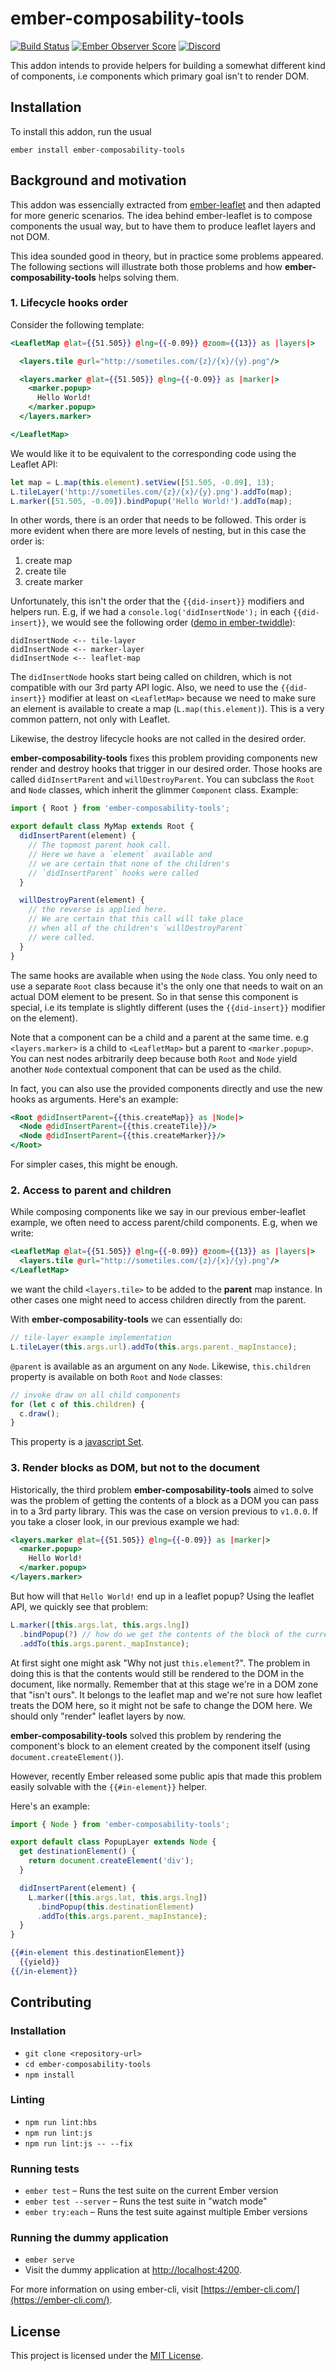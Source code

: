 # ember-composability-tools

[![Build Status](https://travis-ci.org/miguelcobain/ember-composability-tools.svg)](https://travis-ci.org/miguelcobain/ember-composability-tools) [![Ember Observer Score](http://emberobserver.com/badges/ember-composability-tools.svg)](http://emberobserver.com/addons/ember-composability-tools) [![Discord](https://img.shields.io/discord/480462759797063690.svg?logo=discord)](https://discord.gg/zT3asNS)

This addon intends to provide helpers for building a somewhat different kind of components, i.e components which primary goal isn't to render DOM.

## Installation

To install this addon, run the usual
```
ember install ember-composability-tools
```

## Background and motivation

This addon was essencially extracted from [ember-leaflet](https://github.com/miguelcobain/ember-leaflet) and then adapted for more generic scenarios. The idea behind ember-leaflet is to compose components the usual way, but to have them to produce leaflet layers and not DOM.

This idea sounded good in theory, but in practice some problems appeared. The following sections will illustrate both those problems and how **ember-composability-tools** helps solving them.

### 1. Lifecycle hooks order

Consider the following template:

```hbs
<LeafletMap @lat={{51.505}} @lng={{-0.09}} @zoom={{13}} as |layers|>

  <layers.tile @url="http://sometiles.com/{z}/{x}/{y}.png"/>

  <layers.marker @lat={{51.505}} @lng={{-0.09}} as |marker|>
    <marker.popup>
      Hello World!
    </marker.popup>
  </layers.marker>

</LeafletMap>
```

We would like it to be equivalent to the corresponding code using the Leaflet API:

```js
let map = L.map(this.element).setView([51.505, -0.09], 13);
L.tileLayer('http://sometiles.com/{z}/{x}/{y}.png').addTo(map);
L.marker([51.505, -0.09]).bindPopup('Hello World!').addTo(map);
```

In other words, there is an order that needs to be followed. This order is more evident when there are more levels of nesting, but in this case the order is:

1. create map
2. create tile
3. create marker

Unfortunately, this isn't the order that the `{{did-insert}}` modifiers and helpers run. E.g, if we had a `console.log('didInsertNode');` in each `{{did-insert}}`, we would see the following order ([demo in ember-twiddle](https://ember-twiddle.com/13788ea180f4b6ce9012fb60ef62ee65?openFiles=components.my-component-parent%5C.js%2Ctemplates.components.my-component-parent%5C.hbs)):

```
didInsertNode <-- tile-layer
didInsertNode <-- marker-layer
didInsertNode <-- leaflet-map
```

The `didInsertNode` hooks start being called on children, which is not compatible with our 3rd party API logic.
Also, we need to use the `{{did-insert}}` modifier at least on `<LeafletMap>` because we need to make sure an element is available to create a map (`L.map(this.element)`). This is a very common pattern, not only with Leaflet.

Likewise, the destroy lifecycle hooks are not called in the desired order.

**ember-composability-tools** fixes this problem providing components new render and destroy hooks that trigger in our desired order. Those hooks are called `didInsertParent` and `willDestroyParent`.
You can subclass the `Root` and `Node` classes, which inherit the glimmer `Component` class. Example:

```js
import { Root } from 'ember-composability-tools';

export default class MyMap extends Root {
  didInsertParent(element) {
    // The topmost parent hook call.
    // Here we have a `element` available and
    // we are certain that none of the children's
    // `didInsertParent` hooks were called
  }

  willDestroyParent(element) {
    // the reverse is applied here.
    // We are certain that this call will take place
    // when all of the children's `willDestroyParent`
    // were called.
  }
}
```

The same hooks are available when using the `Node` class. You only need to use a separate `Root` class because it's the
only one that needs to wait on an actual DOM element to be present. So in that sense this component is special, i.e its template is slightly different (uses the `{{did-insert}}` modifier on the element).

Note that a component can be a child and a parent at the same time. e.g `<layers.marker>` is a child to `<LeafletMap>` but a parent to `<marker.popup>`.
You can nest nodes arbitrarily deep because both `Root` and `Node` yield another `Node` contextual component that can be used as the child.

In fact, you can also use the provided components directly and use the new hooks as arguments. Here's an example:

```hbs
<Root @didInsertParent={{this.createMap}} as |Node|>
  <Node @didInsertParent={{this.createTile}}/>
  <Node @didInsertParent={{this.createMarker}}/>
</Root>
```

For simpler cases, this might be enough.

### 2. Access to parent and children

While composing components like we say in our previous ember-leaflet example, we often need to access parent/child components. E.g, when we write:

```hbs
<LeafletMap @lat={{51.505}} @lng={{-0.09}} @zoom={{13}} as |layers|>
  <layers.tile @url="http://sometiles.com/{z}/{x}/{y}.png"/>
</LeafletMap>
```

we want the child `<layers.tile>` to be added to the **parent** map instance. In other cases one might need to access children directly from the parent.

With **ember-composability-tools** we can essentially do:

```js
// tile-layer example implementation
L.tileLayer(this.args.url).addTo(this.args.parent._mapInstance);
```

`@parent` is available as an argument on any `Node`.
Likewise, `this.children` property is available on both `Root` and `Node` classes:

```js
// invoke draw on all child components
for (let c of this.children) {
  c.draw();
}
```

This property is a [javascript Set](https://developer.mozilla.org/pt-BR/docs/Web/JavaScript/Reference/Global_Objects/Set).

### 3. Render blocks as DOM, but not to the document

Historically, the third problem **ember-composability-tools** aimed to solve was the problem of getting the contents of a block as a DOM you can pass in to a 3rd party library.
This was the case on version previous to `v1.0.0`.
If you take a closer look, in our previous example we had:

```hbs
<layers.marker @lat={{51.505}} @lng={{-0.09}} as |marker|>
  <marker.popup>
    Hello World!
  </marker.popup>
</layers.marker>
```

But how will that `Hello World!` end up in a leaflet popup? Using the leaflet API, we quickly see that problem:

```js
L.marker([this.args.lat, this.args.lng])
  .bindPopup(?) // how do we get the contents of the block of the current component?
  .addTo(this.args.parent._mapInstance);
```

At first sight one might ask "Why not just `this.element`?". The problem in doing this is that the contents would still be rendered to the DOM in the document, like normally. Remember that at this stage we're in a DOM zone that "isn't ours". It belongs to the leaflet map and we're not sure how leaflet treats the DOM here, so it might not be safe to change the DOM here. We should only "render" leaflet layers by now.

**ember-composability-tools** solved this problem by rendering the component's block to an element created by the component itself (using `document.createElement()`).

However, recently Ember released some public apis that made this problem easily solvable with the `{{#in-element}}` helper.

Here's an example:

```js
import { Node } from 'ember-composability-tools';

export default class PopupLayer extends Node {
  get destinationElement() {
    return document.createElement('div');
  }

  didInsertParent(element) {
    L.marker([this.args.lat, this.args.lng])
      .bindPopup(this.destinationElement)
      .addTo(this.args.parent._mapInstance);
  }
}
```
```hbs
{{#in-element this.destinationElement}}
  {{yield}}
{{/in-element}}
```

Contributing
------------------------------------------------------------------------------

### Installation

* `git clone <repository-url>`
* `cd ember-composability-tools`
* `npm install`

### Linting

* `npm run lint:hbs`
* `npm run lint:js`
* `npm run lint:js -- --fix`

### Running tests

* `ember test` – Runs the test suite on the current Ember version
* `ember test --server` – Runs the test suite in "watch mode"
* `ember try:each` – Runs the test suite against multiple Ember versions

### Running the dummy application

* `ember serve`
* Visit the dummy application at [http://localhost:4200](http://localhost:4200).

For more information on using ember-cli, visit [https://ember-cli.com/](https://ember-cli.com/).

License
------------------------------------------------------------------------------

This project is licensed under the [MIT License](LICENSE.md).
